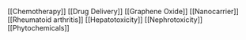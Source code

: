 [[Chemotherapy]]
[[Drug Delivery]]
[[Graphene Oxide]]
[[Nanocarrier]]
[[Rheumatoid arthritis]]
[[Hepatotoxicity]]
[[Nephrotoxicity]]
[[Phytochemicals]]
